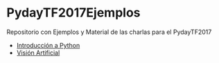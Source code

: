 # PydayTF2017Ejemplos
Repositorio con Ejemplos y Material de las charlas para el PydayTF2017

* [Introducción a Python](https://github.com/pythoncanarias/PydayTF2017Ejemplos/tree/master/introduccion%20python)
* [Visión Artificial](https://github.com/pythoncanarias/PydayTF2017Ejemplos/tree/master/vision%20artificial)